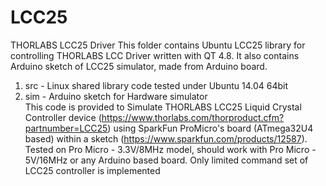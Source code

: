 # LCC25
THORLABS LCC25 Driver
This folder contains Ubuntu LCC25 library for controlling THORLABS LCC Driver written with QT 4.8.
It also contains Arduino sketch of LCC25 simulator, made from Arduino board.
1) src -  Linux shared library code tested under Ubuntu 14.04 64bit
2) sim - Arduino sketch for Hardware simulator   
This code is provided to Simulate THORLABS LCC25 Liquid Crystal Controller device
   (https://www.thorlabs.com/thorproduct.cfm?partnumber=LCC25) 
   using SparkFun ProMicro's board (ATmega32U4 based) within a sketch
   (https://www.sparkfun.com/products/12587). Tested on Pro Micro - 3.3V/8MHz model, 
   should work with Pro Micro - 5V/16MHz or any Arduino based board.
   Only limited command set of LCC25 controller is implemented  
 
